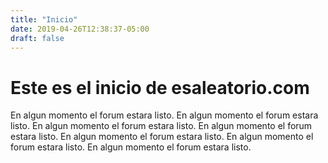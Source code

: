 ```yaml
---
title: "Inicio"
date: 2019-04-26T12:38:37-05:00
draft: false
---
```


# Este es el inicio de esaleatorio.com

En algun momento el forum estara listo.
En algun momento el forum estara listo.
En algun momento el forum estara listo.
En algun momento el forum estara listo.
En algun momento el forum estara listo.
En algun momento el forum estara listo.
En algun momento el forum estara listo.